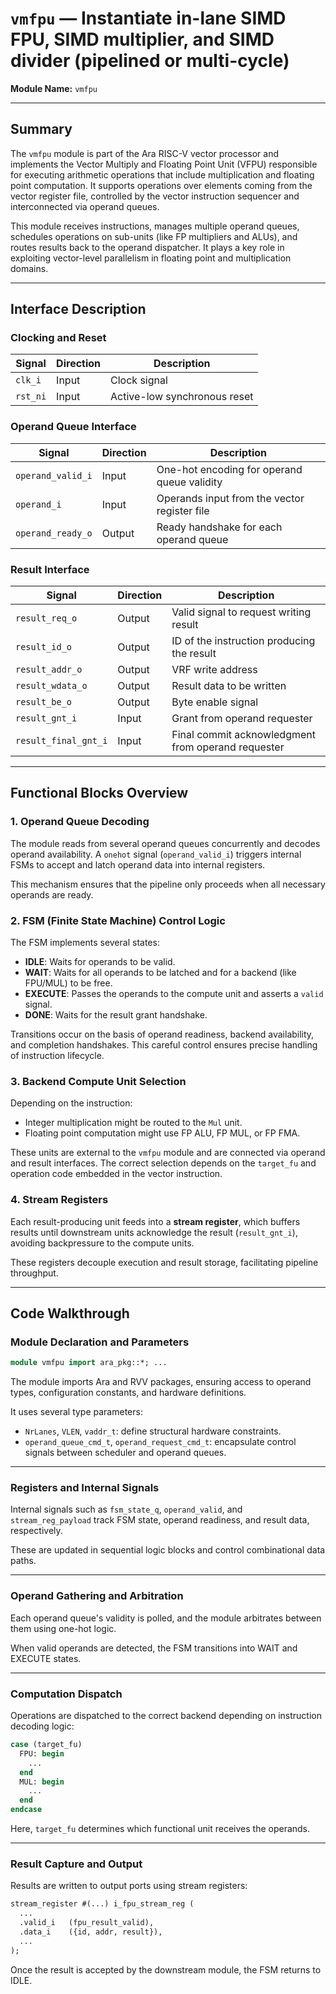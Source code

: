 # `vmfpu` — Instantiate in-lane SIMD FPU, SIMD multiplier, and SIMD divider (pipelined or multi-cycle)

**Module Name:** `vmfpu`

---

## Summary

The `vmfpu` module is part of the Ara RISC-V vector processor and implements the Vector Multiply and Floating Point Unit (VFPU) responsible for executing arithmetic operations that include multiplication and floating point computation. It supports operations over elements coming from the vector register file, controlled by the vector instruction sequencer and interconnected via operand queues.

This module receives instructions, manages multiple operand queues, schedules operations on sub-units (like FP multipliers and ALUs), and routes results back to the operand dispatcher. It plays a key role in exploiting vector-level parallelism in floating point and multiplication domains.

---

## Interface Description

### Clocking and Reset

| Signal | Direction | Description |
|--------|-----------|-------------|
| `clk_i` | Input | Clock signal |
| `rst_ni` | Input | Active-low synchronous reset |

### Operand Queue Interface

| Signal | Direction | Description |
|--------|-----------|-------------|
| `operand_valid_i` | Input | One-hot encoding for operand queue validity |
| `operand_i` | Input | Operands input from the vector register file |
| `operand_ready_o` | Output | Ready handshake for each operand queue |

### Result Interface

| Signal | Direction | Description |
|--------|-----------|-------------|
| `result_req_o` | Output | Valid signal to request writing result |
| `result_id_o` | Output | ID of the instruction producing the result |
| `result_addr_o` | Output | VRF write address |
| `result_wdata_o` | Output | Result data to be written |
| `result_be_o` | Output | Byte enable signal |
| `result_gnt_i` | Input | Grant from operand requester |
| `result_final_gnt_i` | Input | Final commit acknowledgment from operand requester |

---

## Functional Blocks Overview

### 1. Operand Queue Decoding

The module reads from several operand queues concurrently and decodes operand availability. A `onehot` signal (`operand_valid_i`) triggers internal FSMs to accept and latch operand data into internal registers.

This mechanism ensures that the pipeline only proceeds when all necessary operands are ready.

### 2. FSM (Finite State Machine) Control Logic

The FSM implements several states:

- **IDLE**: Waits for operands to be valid.
- **WAIT**: Waits for all operands to be latched and for a backend (like FPU/MUL) to be free.
- **EXECUTE**: Passes the operands to the compute unit and asserts a `valid` signal.
- **DONE**: Waits for the result grant handshake.

Transitions occur on the basis of operand readiness, backend availability, and completion handshakes. This careful control ensures precise handling of instruction lifecycle.

### 3. Backend Compute Unit Selection

Depending on the instruction:

- Integer multiplication might be routed to the `Mul` unit.
- Floating point computation might use FP ALU, FP MUL, or FP FMA.

These units are external to the `vmfpu` module and are connected via operand and result interfaces. The correct selection depends on the `target_fu` and operation code embedded in the vector instruction.

### 4. Stream Registers

Each result-producing unit feeds into a **stream register**, which buffers results until downstream units acknowledge the result (`result_gnt_i`), avoiding backpressure to the compute units.

These registers decouple execution and result storage, facilitating pipeline throughput.

---

## Code Walkthrough

### Module Declaration and Parameters

```systemverilog
module vmfpu import ara_pkg::*; ...
```

The module imports Ara and RVV packages, ensuring access to operand types, configuration constants, and hardware definitions.

It uses several type parameters:

- `NrLanes`, `VLEN`, `vaddr_t`: define structural hardware constraints.
- `operand_queue_cmd_t`, `operand_request_cmd_t`: encapsulate control signals between scheduler and operand queues.

---

### Registers and Internal Signals

Internal signals such as `fsm_state_q`, `operand_valid`, and `stream_reg_payload` track FSM state, operand readiness, and result data, respectively.

These are updated in sequential logic blocks and control combinational data paths.

---

### Operand Gathering and Arbitration

Each operand queue's validity is polled, and the module arbitrates between them using one-hot logic.

When valid operands are detected, the FSM transitions into WAIT and EXECUTE states.

---

### Computation Dispatch

Operations are dispatched to the correct backend depending on instruction decoding logic:

```systemverilog
case (target_fu)
  FPU: begin
    ...
  end
  MUL: begin
    ...
  end
endcase
```

Here, `target_fu` determines which functional unit receives the operands.

---

### Result Capture and Output

Results are written to output ports using stream registers:

```systemverilog
stream_register #(...) i_fpu_stream_reg (
  ...
  .valid_i   (fpu_result_valid),
  .data_i    ({id, addr, result}),
  ...
);
```

Once the result is accepted by the downstream module, the FSM returns to IDLE.
